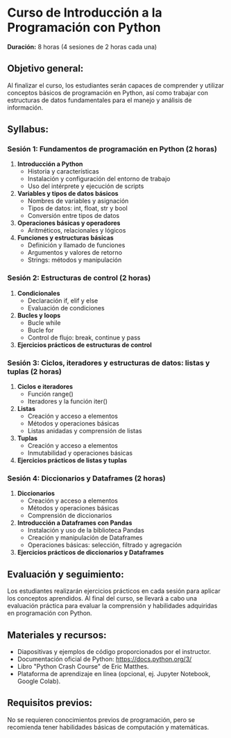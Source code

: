 # Curso de Introducción a la Programación con Python

**Duración:** 8 horas (4 sesiones de 2 horas cada una)

## Objetivo general:

Al finalizar el curso, los estudiantes serán capaces de comprender y utilizar conceptos básicos de programación en Python, así como trabajar con estructuras de datos fundamentales para el manejo y análisis de información.

## Syllabus:

### Sesión 1: Fundamentos de programación en Python (2 horas)

1. **Introducción a Python**
   - Historia y características
   - Instalación y configuración del entorno de trabajo
   - Uso del intérprete y ejecución de scripts
2. **Variables y tipos de datos básicos**
   - Nombres de variables y asignación
   - Tipos de datos: int, float, str y bool
   - Conversión entre tipos de datos
3. **Operaciones básicas y operadores**
   - Aritméticos, relacionales y lógicos
4. **Funciones y estructuras básicas**
   - Definición y llamado de funciones
   - Argumentos y valores de retorno
   - Strings: métodos y manipulación

### Sesión 2: Estructuras de control (2 horas)

1. **Condicionales**
   - Declaración if, elif y else
   - Evaluación de condiciones
2. **Bucles y loops**
   - Bucle while
   - Bucle for
   - Control de flujo: break, continue y pass
3. **Ejercicios prácticos de estructuras de control**

### Sesión 3: Ciclos, iteradores y estructuras de datos: listas y tuplas (2 horas)

1. **Ciclos e iteradores**
   - Función range()
   - Iteradores y la función iter()
2. **Listas**
   - Creación y acceso a elementos
   - Métodos y operaciones básicas
   - Listas anidadas y comprensión de listas
3. **Tuplas**
   - Creación y acceso a elementos
   - Inmutabilidad y operaciones básicas
4. **Ejercicios prácticos de listas y tuplas**

### Sesión 4: Diccionarios y Dataframes (2 horas)

1. **Diccionarios**
   - Creación y acceso a elementos
   - Métodos y operaciones básicas
   - Comprensión de diccionarios
2. **Introducción a Dataframes con Pandas**
   - Instalación y uso de la biblioteca Pandas
   - Creación y manipulación de Dataframes
   - Operaciones básicas: selección, filtrado y agregación
3. **Ejercicios prácticos de diccionarios y Dataframes**

## Evaluación y seguimiento:

Los estudiantes realizarán ejercicios prácticos en cada sesión para aplicar los conceptos aprendidos. Al final del curso, se llevará a cabo una evaluación práctica para evaluar la comprensión y habilidades adquiridas en programación con Python.

## Materiales y recursos:

- Diapositivas y ejemplos de código proporcionados por el instructor.
- Documentación oficial de Python: https://docs.python.org/3/
- Libro "Python Crash Course" de Eric Matthes.
- Plataforma de aprendizaje en línea (opcional, ej. Jupyter Notebook, Google Colab).

## Requisitos previos:

No se requieren conocimientos previos de programación, pero se recomienda tener habilidades básicas de computación y matemáticas.
